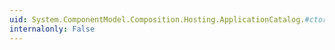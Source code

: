 ```yaml
---
uid: System.ComponentModel.Composition.Hosting.ApplicationCatalog.#ctor(System.Reflection.ReflectionContext)
internalonly: False
---
```

